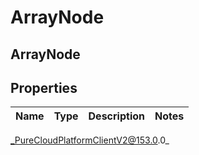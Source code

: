 # ArrayNode

## ArrayNode

## Properties

|Name | Type | Description | Notes|
|------------ | ------------- | ------------- | -------------|



_PureCloudPlatformClientV2@153.0.0_
